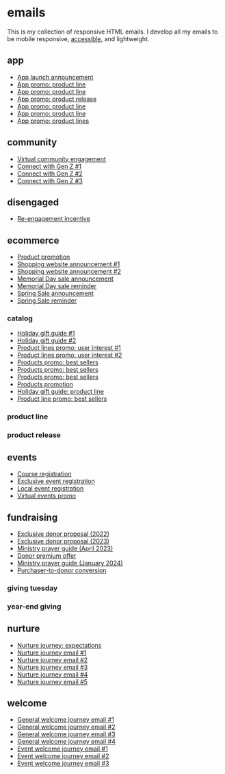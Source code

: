 # emails
This is my collection of responsive HTML emails. I develop all my emails to be mobile responsive, <a href="https://brandoncaples.com/martech/2023/section-508-email-compliance" title="Section 508 email accessibility compliance">accessible</a>, and lightweight.

## app
- <a href="https://github.com/capncapes/emails/blob/main/app/yarrow_product_2024-app-launch_1-announcement-precept.jpeg" target="_blank">App launch announcement</a>
- <a href="https://github.com/capncapes/emails/blob/main/app/yarrow_product_2024_app-promotion_6-god-of-creation-daily-growth.jpeg" target="_blank">App promo: product line</a>
- <a href="https://github.com/capncapes/emails/blob/main/app/yarrow_product_2024_app-promotion_7-god-of-creation-daily-growth.jpeg" target="_blank">App promo: product line</a>
- <a href="https://github.com/capncapes/emails/blob/main/app/yarrow_product_2024_app-promotion_8-choosing-love-planted.jpeg" target="_blank">App promo: product release</a>
- <a href="https://github.com/capncapes/emails/blob/main/app/yarrow_product_2024_app-promotion_12-identity-daily-growth.jpeg" target="_blank">App promo: product line</a>
- <a href="https://github.com/capncapes/emails/blob/main/app/yarrow_product_2024_app-promotion_14-daily-growth.jpeg" target="_blank">App promo: product line</a>
- <a href="https://github.com/capncapes/emails/blob/main/app/yarrow_product_2024_app-promotion_15-breadth-of-study.jpeg" target="_blank">App promo: product lines</a>

## community
- <a href="https://github.com/capncapes/emails/blob/main/community/precept_mkt_2021-thank-you-for-purchasing_1-connect.jpeg" target="_blank">Virtual community engagement</a>
- <a href="https://github.com/capncapes/emails/blob/main/community/precept_mkt_2024_bsl-gen-z_1-reach-next-generation.jpeg" target="_blank">Connect with Gen Z #1</a>
- <a href="https://github.com/capncapes/emails/blob/main/community/precept_mkt_2024_bsl-gen-z_2-inspire-bible-study.jpeg" target="_blank">Connect with Gen Z #2</a>
- <a href="https://github.com/capncapes/emails/blob/main/community/precept_mkt_2024_bsl-gen-z_3-summer-study-young-adults.jpeg" target="_blank">Connect with Gen Z #3</a>

## disengaged
- <a href="https://github.com/capncapes/emails/blob/main/disengaged/yarrow_mkt_yarrow-reengagement_1-discount.jpeg" target="_blank">Re-engagement incentive</a>

## ecommerce
- <a href="https://github.com/capncapes/emails/blob/main/ecommerce/precept_product_2024_promotions_04-april.gif" target="_blank">Product promotion</a>
- <a href="https://github.com/capncapes/emails/blob/main/ecommerce/precept_product_2024-shopping-updates_1-announcement.jpeg" target="_blank">Shopping website announcement #1</a>
- <a href="https://github.com/capncapes/emails/blob/main/ecommerce/precept_product_2024-shopping-updates_2-streaming.jpeg" target="_blank">Shopping website announcement #2</a>
- <a href="https://github.com/capncapes/emails/blob/main/ecommerce/yarrow_product_2024_memorial-day-sale_1-announcement.jpeg" target="_blank">Memorial Day sale announcement</a>
- <a href="https://github.com/capncapes/emails/blob/main/ecommerce/yarrow_product_2024_memorial-day-sale_2-happening-now.jpeg" target="_blank">Memorial Day sale reminder</a>
- <a href="https://github.com/capncapes/emails/blob/main/ecommerce/yarrow_product_2024_spring-sale_1-announcement.jpeg" target="_blank">Spring Sale announcement</a>
- <a href="https://github.com/capncapes/emails/blob/main/ecommerce/yarrow_product_2024_spring-sale_3-last-chance.jpeg" target="_blank">Spring Sale reminder</a>

### catalog
- <a href="https://github.com/capncapes/emails/blob/main/ecommerce/catalog/precept_product_2023_holiday-gift-guide_1-gift-guide.jpeg" target="_blank">Holiday gift guide #1</a>
- <a href="https://github.com/capncapes/emails/blob/main/ecommerce/catalog/precept_product_2023_holiday-gift-guide_2-gift-guide.jpeg" target="_blank">Holiday gift guide #2</a>
- <a href="https://github.com/capncapes/emails/blob/main/ecommerce/catalog/precept_product_2024_back-to-school_1-family-focus.jpg" target="_blank">Product lines promo: user interest #1</a>
- <a href="https://github.com/capncapes/emails/blob/main/ecommerce/catalog/precept_product_2024_back-to-school_2-group-focus.jpg" target="_blank">Product lines promo: user interest #2</a>
- <a href="https://github.com/capncapes/emails/blob/main/ecommerce/catalog/precept_product_2024_best-sellers_05-may_600x1890.gif" target="_blank">Products promo: best sellers</a>
- <a href="https://github.com/capncapes/emails/blob/main/ecommerce/catalog/precept_product_2024_best-sellers_07-july_620.jpg" target="_blank">Products promo: best sellers</a>
- <a href="https://github.com/capncapes/emails/blob/main/ecommerce/catalog/precept_product_2024_best-sellers_08-august_620.jpg" target="_blank">Products promo: best sellers</a>
- <a href="https://github.com/capncapes/emails/blob/main/ecommerce/catalog/precept_product_2024_fall-bible-study_1-want-to-study_620.jpg" target="_blank">Products promotion</a>
- <a href="https://github.com/capncapes/emails/blob/main/ecommerce/catalog/yarrow_product_2023_holiday-gift-guide_1-gift-guide.jpeg" target="_blank">Holiday gift guide: product line</a>
- <a href="https://github.com/capncapes/emails/blob/main/ecommerce/catalog/yarrow_product_2024_best-sellers_05-may.gif" target="_blank">Product line promo: best sellers</a>

### product line

### product release

## events
- <a href="https://github.com/capncapes/emails/blob/main/events/precept_event_2024-essentials-pbsm_05-may-announcement.jpeg" target="_blank">Course registration</a>
- <a href="https://github.com/capncapes/emails/blob/main/events/precept_event_leaders_2024_06-june-13-announcement_600.jpeg" target="_blank">Exclusive event registration</a>
- <a href="https://github.com/capncapes/emails/blob/main/events/precept_event_ministry-briefing_2408_1-announcement.jpeg" target="_blank">Local event registration</a>
- <a href="https://github.com/capncapes/emails/blob/main/events/precept_event_tw_2023_october-skills-training_announcement.jpeg" target="_blank">Virtual events promo</a>

## fundraising
- <a href="https://github.com/capncapes/emails/blob/main/fundraising/precept_adv_ml22-yep_check-your-mailbox.jpeg" target="_blank">Exclusive donor proposal (2022)</a>
- <a href="https://github.com/capncapes/emails/blob/main/fundraising/precept_adv_ml23-yep_1-check-your-mailbox.jpeg" target="_blank">Exclusive donor proposal (2023)</a>
- <a href="https://github.com/capncapes/emails/blob/main/fundraising/precept_adv_ml2304_1-prayer-guide.jpeg" target="_blank">Ministry prayer guide (April 2023)</a>
- <a href="https://github.com/capncapes/emails/blob/main/fundraising/precept_adv_ml2305_2-last-chance.jpeg" target="_blank">Donor premium offer</a>
- <a href="https://github.com/capncapes/emails/blob/main/fundraising/precept_adv_ml2401_1-prayer-guide.jpeg" target="_blank">Ministry prayer guide (January 2024)</a>
- <a href="https://github.com/capncapes/emails/blob/main/fundraising/precept_adv_purchaser-to-donor_4-give__journey_600x.jpg" target="_blank">Purchaser-to-donor conversion</a>

### giving tuesday

### year-end giving

## nurture
- <a href="https://github.com/capncapes/emails/blob/main/nurture/yarrow_mkt_5-day-challenge_advent_what-to-expect__journey.jpeg" target="_blank">Nurture journey: expectations</a>
- <a href="https://github.com/capncapes/emails/blob/main/nurture/yarrow_mkt_5-day-challenge_advent_day-1__journey.jpeg" target="_blank">Nurture journey email #1</a>
- <a href="https://github.com/capncapes/emails/blob/main/nurture/yarrow_mkt_5-day-challenge_advent_day-2__journey.jpeg" target="_blank">Nurture journey email #2</a>
- <a href="https://github.com/capncapes/emails/blob/main/nurture/yarrow_mkt_5-day-challenge_advent_day-3__journey.jpeg" target="_blank">Nurture journey email #3</a>
- <a href="https://github.com/capncapes/emails/blob/main/nurture/yarrow_mkt_5-day-challenge_advent_day-4__journey.jpeg" target="_blank">Nurture journey email #4</a>
- <a href="https://github.com/capncapes/emails/blob/main/nurture/yarrow_mkt_5-day-challenge_advent_day-5__journey.jpeg" target="_blank">Nurture journey email #5</a>

## welcome
- <a href="https://github.com/capncapes/emails/blob/main/welcome/precept_mkt_generic-welcome-series_1-welcome__journey.jpeg" target="_blank">General welcome journey email #1</a>
- <a href="https://github.com/capncapes/emails/blob/main/welcome/precept_mkt_generic-welcome-series_2-pbsm__journey.jpeg" target="_blank">General welcome journey email #2</a>
- <a href="https://github.com/capncapes/emails/blob/main/welcome/precept_mkt_generic-welcome-series_3-discovery-study__journey.jpeg" target="_blank">General welcome journey email #3</a>
- <a href="https://github.com/capncapes/emails/blob/main/welcome/precept_mkt_generic-welcome-series_4-group-locator__journey.jpeg" target="_blank">General welcome journey email #4</a>
- <a href="https://github.com/capncapes/emails/blob/main/welcome/yarrow_mkt_event_2024_tgcw_welcome_1-content-delivery__journey.jpg" target="_blank">Event welcome journey email #1</a>
- <a href="https://github.com/capncapes/emails/blob/main/welcome/yarrow_mkt_event_2024_tgcw_welcome_2-yarrow-intro__journey.jpg" target="_blank">Event welcome journey email #2</a>
- <a href="https://github.com/capncapes/emails/blob/main/welcome/yarrow_mkt_event_2024_tgcw_welcome_3-known__journey.jpg" target="_blank">Event welcome journey email #3</a>